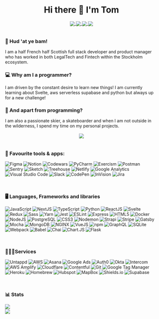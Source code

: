 <h1 align="center">Hi there 👋 I'm Tom</h1>

<div align="center">
	<a href="https://github.com/Lambtsa">
		<img align="center" src="https://img.shields.io/badge/-GitHub-181717?logo=github&logoColor=white" />
	</a>
	<a href="https://stackoverflow.com/users/16334980/lambtsa">
		<img align="center" src="https://img.shields.io/badge/-Stack%20Overflow-F58025?logo=stackoverflow&logoColor=white" />
	</a>
	<a href="https://www.linkedin.com/in/lambtsa-tomlamb/">
		<img align="center" src="https://img.shields.io/badge/-LinkedIn-0A66C2?logo=linkedin&logoColor=white" />
	</a>
	<a href="https://www.instagram.com/lambtsa/">
		<img align="center" src="https://img.shields.io/badge/-Instagram-E4405F?logo=instagram&logoColor=white" />
	</a>
</div>

<br>
<h3>🏴󠁧󠁢󠁳󠁣󠁴󠁿 Hud 'at ye bam!</h3> 
I am a half French half Scottish full stack developer and product manager who has worked in both LegalTech and Fintech within the Stockholm ecosystem.    

<br>
<h3>💻 Why am I a programmer?</h3>
I am driven by the constant desire to learn new things! I am currently learning about Svelte, aws serverless supabase and python but always up for a new challenge!  

<br>
<h3>🎿 And apart from programming?</h3>
I am also a passionate skier, a skateboarder and when I am not outside in the wilderness, I spend my time on my personal projects.
  
<div align="center">
	<br>
	<img src="https://media.giphy.com/media/2fUIykozdBWL9JuKIS/giphy.gif">
</div>

<br>
<h3>📱 Favourite tools & apps:</h3>

![Figma](https://img.shields.io/badge/-Figma-F24E1E?logo=figma&logoColor=white)
![Notion](https://img.shields.io/badge/-Notion-000000?logo=notion&logoColor=white)
![Codewars](https://img.shields.io/badge/-Codewars-B1361E?logo=codewars&logoColor=white)
![PyCharm](https://img.shields.io/badge/-PyCharm-000000?logo=pycharm&logoColor=white)
![Exercism](https://img.shields.io/badge/-Exercism-009CAB?logo=exercism&logoColor=white)
![Postman](https://img.shields.io/badge/-Postman-FF6C37?logo=postman&logoColor=white)
![Sentry](https://img.shields.io/badge/-Sentry-362D59?logo=sentry&logoColor=white)
![Sketch](https://img.shields.io/badge/-Sketch-F7B500?logo=sketch&logoColor=white)
![Treehouse](https://img.shields.io/badge/-Treehouse-5FCF80?logo=treehouse&logoColor=white)
![Netlify](https://img.shields.io/badge/-Netlify-00C7B7?logo=netlify&logoColor=white)
![Google Analytics](https://img.shields.io/badge/-Google%20Analytics-E37400?logo=googleanalytics&logoColor=white)
![Visual Studio Code](https://img.shields.io/badge/-Visual%20Studio%20Code-007ACC?logo=visualstudiocode&logoColor=white)
![Slack](https://img.shields.io/badge/-Slack-4A154B?logo=slack&logoColor=white)
![CodePen](https://img.shields.io/badge/-CodePen-000000?logo=codepen&logoColor=white)
![InVision](https://img.shields.io/badge/-InVision-FF3366?logo=invision&logoColor=white)
![Jira](https://img.shields.io/badge/-Jira-0052CC?logo=jirasoftware&logoColor=white)

<br>
<h3>🖥 Languages, Frameworks and libraries</h3>

![JavaScript](https://img.shields.io/badge/-JavaScript-F7DF1E?logo=javascript&logoColor=white)
![NextJS](https://img.shields.io/badge/-NextJS-000000?logo=nextdotjs&logoColor=white)
![TypeScript](https://img.shields.io/badge/-TypeScript-3178C6?logo=typescript&logoColor=white)
![Python](https://img.shields.io/badge/-Python-3776AB?logo=python&logoColor=white)
![ReactJS](https://img.shields.io/badge/-ReactJS-61DAFB?logo=react&logoColor=white)
![Svelte](https://img.shields.io/badge/-Svelte-FF3E00?logo=svelte&logoColor=white)
![Redux](https://img.shields.io/badge/-Redux-764ABC?logo=redux&logoColor=white)
![Sass](https://img.shields.io/badge/-Sass-CC6699?logo=sass&logoColor=white)
![Yarn](https://img.shields.io/badge/-Yarn-2C8EBB?logo=yarn&logoColor=white)
![Jest](https://img.shields.io/badge/-Jest-C21325?logo=jest&logoColor=white)
![ESLint](https://img.shields.io/badge/-ESLint-4B32C3?logo=eslint&logoColor=white)
![Express](https://img.shields.io/badge/-Express-000000?logo=express&logoColor=white)
![HTML5](https://img.shields.io/badge/-HTML5-E34F26?logo=html5&logoColor=white)
![Docker](https://img.shields.io/badge/-Docker-2496ED?logo=docker&logoColor=white)
![NodeJS](https://img.shields.io/badge/-NodeJS-339933?logo=nodedotjs&logoColor=white)
![PostgreSQL](https://img.shields.io/badge/-PostgreSQL-4169E1?logo=postgresql&logoColor=white)
![CSS3](https://img.shields.io/badge/-CSS3-1572B6?logo=css3&logoColor=white)
![Nodemon](https://img.shields.io/badge/-Nodemon-76D04B?logo=nodemon&logoColor=white)
![Strapi](https://img.shields.io/badge/-Strapi-2F2E8B?logo=strapi&logoColor=white)
![Stripe](https://img.shields.io/badge/-Stripe-008CDD?logo=stripe&logoColor=white)
![Gatsby](https://img.shields.io/badge/-Gatsby-663399?logo=gatsby&logoColor=white)
![Mocha](https://img.shields.io/badge/-Mocha-8D6748?logo=mocha&logoColor=white)
![MongoDB](https://img.shields.io/badge/-MongoDB-47A248?logo=mongodb&logoColor=white)
![NGINX](https://img.shields.io/badge/-NGINX-009639?logo=nginx&logoColor=white)
![VueJS](https://img.shields.io/badge/-VueJS-4FC08D?logo=vuedotjs&logoColor=white)
![npm](https://img.shields.io/badge/-npm-CB3837?logo=npm&logoColor=white)
![GraphQL](https://img.shields.io/badge/-GraphQL-E434AA?logo=graphql&logoColor=white)
![SQLite](https://img.shields.io/badge/-SQLite-003B57?logo=sqlite&logoColor=white)
![Webpack](https://img.shields.io/badge/-Webpack-8DD6F9?logo=webpack&logoColor=white)
![Babel](https://img.shields.io/badge/-Babel-F9DC3E?logo=babel&logoColor=white)
![Chai](https://img.shields.io/badge/-Chai-A30701?logo=chai&logoColor=white)
![Chart.JS](https://img.shields.io/badge/-Chart.JS-FF6384?logo=chartdotjs&logoColor=white)
![Flask](https://img.shields.io/badge/-Flask-000000?logo=flask&logoColor=white)

<br>
<h3>👨🏼‍💻Services</h3>

![Untappd](https://img.shields.io/badge/-Untappd-FFC000?logo=untappd&logoColor=white)
![AWS](https://img.shields.io/badge/-AWS-232F3E?logo=amazonaws&logoColor=white)
![Asana](https://img.shields.io/badge/-Asana-273347?logo=asana&logoColor=white)
![Google Ads](https://img.shields.io/badge/-Google%20Ads-4285F4?logo=googleads&logoColor=white)
![Auth0](https://img.shields.io/badge/-Auth0-EB5424?logo=auth0&logoColor=white)
![Okta](https://img.shields.io/badge/-Okta-007DC1?logo=okta&logoColor=white)
![Intercom](https://img.shields.io/badge/-Intercom-6AFDEF?logo=intercom&logoColor=white)
![AWS Amplify](https://img.shields.io/badge/-AWS%20Amplify-FF9900?logo=awsamplify&logoColor=white)
![Cloudflare](https://img.shields.io/badge/-Cloudflare-F38020?logo=cloudflare&logoColor=white)
![Contentful](https://img.shields.io/badge/-Contentful-2478CC?logo=contentful&logoColor=white)
![Git](https://img.shields.io/badge/-Git-F05032?logo=git&logoColor=white)
![Google Tag Manager](https://img.shields.io/badge/-Google%20Tag%20Manager-246FDB?logo=googletagmanager&logoColor=white)
![Heroku](https://img.shields.io/badge/-Heroku-430098?logo=heroku&logoColor=white)
![Homebrew](https://img.shields.io/badge/-Homebrew-FBB040?logo=homebrew&logoColor=white)
![Hubspot](https://img.shields.io/badge/-Hubspot-FF7A59?logo=hubspot&logoColor=white)
![MapBox](https://img.shields.io/badge/-MapBox-000000?logo=mapbox&logoColor=white)
![Shields.io](https://img.shields.io/badge/-Shields%2Eio-000000?logo=shieldsdotio&logoColor=white)
![Supabase](https://img.shields.io/badge/-Supabase-3ECF8E?logo=supabase&logoColor=white)

<br>
<h3>📊 Stats</h3>

<div>
	<img src="https://github-readme-stats.vercel.app/api/top-langs/?username=lambtsa&theme=dracula&layout=compact">
	<br>
	<img src="https://github-readme-stats.vercel.app/api?username=lambtsa&show_icons=true&hide=contribs&custom_title=My%20Github%20Stats&count_private=true&theme=dracula">
</div>
